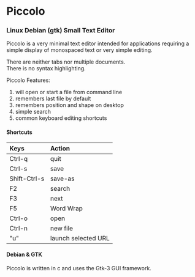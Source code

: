 
# Piccolo

### Linux Debian (gtk) Small Text Editor

Piccolo is a very minimal text editor intended for
applications requiring a simple display of monospaced
text or very simple editing.

There are neither tabs nor multiple documents.  
There is no syntax highlighting.

Piccolo Features:

1. will open or start a file from command line
1. remembers last file by default
1. remembers position and shape on desktop
1. simple search
1. common keyboard editing shortcuts

#### Shortcuts

| Keys  | Action |
| :---- | :----- |
| Ctrl-q | quit |
| Ctrl-s | save |
| Shift-Ctrl-s | save-as |
| F2 | search |
| F3 | next |
| F5 | Word Wrap |
| Ctrl-o | open |
| Ctrl-n | new file |
| "u" | launch selected URL |


#### Debian & GTK

Piccolo is written in c and uses
the Gtk-3 GUI framework.
